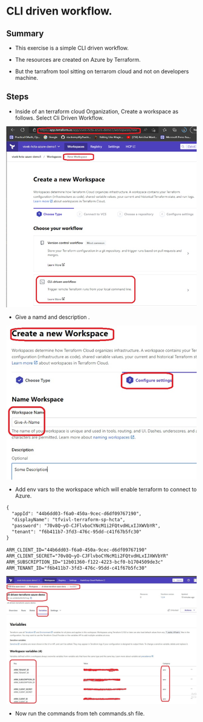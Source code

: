 # CLI driven workflow.

## Summary

- This exercise is a simple CLI driven workflow.

- The resources are created on Azure by Terraform. 

- But the tarrafrom tool sitting on terrarom cloud and not on developers machine. 

## Steps

- Inside of an terraform cloud Organization, Create a workspace as follows. Select Cli Driven Workflow.

![Create Workspace ](./Images/CliDrivenWorkflow.jpg)

- Give a namd and description .

![Name and Description for Workspace](./Images/NameAndDescriptionToWorkspace.jpg)

- Add env vars to the workspace which will enable terraform to connect to Azure.

```t
{
  "appId": "44b6dd03-f6a0-450a-9cec-d6df09767190",
  "displayName": "tfvivl-terraform-sp-hcta",
  "password": "70v8Q~yO-CJFlvboCYNcM1i2FQtvdHLxIJXWVbYR",
  "tenant": "f6b411b7-3fd3-476c-95dd-c41f67b5fc30"
}

ARM_CLIENT_ID="44b6dd03-f6a0-450a-9cec-d6df09767190"
ARM_CLIENT_SECRET="70v8Q~yO-CJFlvboCYNcM1i2FQtvdHLxIJXWVbYR"
ARM_SUBSCRIPTION_ID="12b01360-f122-4223-bcf0-b1704509de3c"
ARM_TENANT_ID="f6b411b7-3fd3-476c-95dd-c41f67b5fc30"

```

![Name and Description for Workspace](./Images/VariablesToWorkspace.jpg)

- Now run the commands from teh commands.sh file.

